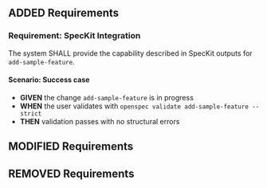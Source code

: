 ## ADDED Requirements

### Requirement: SpecKit Integration
The system SHALL provide the capability described in SpecKit outputs for `add-sample-feature`.

#### Scenario: Success case
- **GIVEN** the change `add-sample-feature` is in progress
- **WHEN** the user validates with `openspec validate add-sample-feature --strict`
- **THEN** validation passes with no structural errors

## MODIFIED Requirements
<!-- If modifying an existing capability, place the full updated requirement(s) here. -->

## REMOVED Requirements
<!-- If removing a requirement, document the reason and migration strategy. -->


